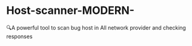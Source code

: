 # Host-scanner-MODERN-
🔍A powerful tool to scan bug host in All network provider and checking responses
